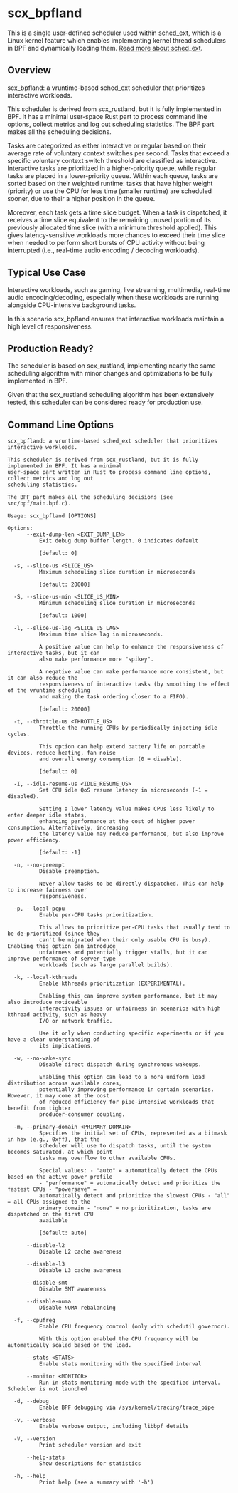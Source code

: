 # scx_bpfland

This is a single user-defined scheduler used within [sched_ext](https://github.com/sched-ext/scx/tree/main), which is a Linux kernel feature which enables implementing kernel thread schedulers in BPF and dynamically loading them. [Read more about sched_ext](https://github.com/sched-ext/scx/tree/main).

## Overview

scx_bpfland: a vruntime-based sched_ext scheduler that prioritizes interactive
workloads.

This scheduler is derived from scx_rustland, but it is fully implemented in BPF.
It has a minimal user-space Rust part to process command line options, collect
metrics and log out scheduling statistics. The BPF part makes all the
scheduling decisions.

Tasks are categorized as either interactive or regular based on their average
rate of voluntary context switches per second. Tasks that exceed a specific
voluntary context switch threshold are classified as interactive. Interactive
tasks are prioritized in a higher-priority queue, while regular tasks are
placed in a lower-priority queue. Within each queue, tasks are sorted based on
their weighted runtime: tasks that have higher weight (priority) or use the CPU
for less time (smaller runtime) are scheduled sooner, due to their a higher
position in the queue.

Moreover, each task gets a time slice budget. When a task is dispatched, it
receives a time slice equivalent to the remaining unused portion of its
previously allocated time slice (with a minimum threshold applied). This gives
latency-sensitive workloads more chances to exceed their time slice when needed
to perform short bursts of CPU activity without being interrupted (i.e.,
real-time audio encoding / decoding workloads).

## Typical Use Case

Interactive workloads, such as gaming, live streaming, multimedia, real-time
audio encoding/decoding, especially when these workloads are running alongside
CPU-intensive background tasks.

In this scenario scx_bpfland ensures that interactive workloads maintain a high
level of responsiveness.

## Production Ready?

The scheduler is based on scx_rustland, implementing nearly the same scheduling
algorithm with minor changes and optimizations to be fully implemented in BPF.

Given that the scx_rustland scheduling algorithm has been extensively tested,
this scheduler can be considered ready for production use.

## Command Line Options

```
scx_bpfland: a vruntime-based sched_ext scheduler that prioritizes interactive workloads.

This scheduler is derived from scx_rustland, but it is fully implemented in BPF. It has a minimal
user-space part written in Rust to process command line options, collect metrics and log out
scheduling statistics.

The BPF part makes all the scheduling decisions (see src/bpf/main.bpf.c).

Usage: scx_bpfland [OPTIONS]

Options:
      --exit-dump-len <EXIT_DUMP_LEN>
          Exit debug dump buffer length. 0 indicates default
          
          [default: 0]

  -s, --slice-us <SLICE_US>
          Maximum scheduling slice duration in microseconds
          
          [default: 20000]

  -S, --slice-us-min <SLICE_US_MIN>
          Minimum scheduling slice duration in microseconds
          
          [default: 1000]

  -l, --slice-us-lag <SLICE_US_LAG>
          Maximum time slice lag in microseconds.
          
          A positive value can help to enhance the responsiveness of interactive tasks, but it can
          also make performance more "spikey".
          
          A negative value can make performance more consistent, but it can also reduce the
          responsiveness of interactive tasks (by smoothing the effect of the vruntime scheduling
          and making the task ordering closer to a FIFO).
          
          [default: 20000]

  -t, --throttle-us <THROTTLE_US>
          Throttle the running CPUs by periodically injecting idle cycles.
          
          This option can help extend battery life on portable devices, reduce heating, fan noise
          and overall energy consumption (0 = disable).
          
          [default: 0]

  -I, --idle-resume-us <IDLE_RESUME_US>
          Set CPU idle QoS resume latency in microseconds (-1 = disabled).
          
          Setting a lower latency value makes CPUs less likely to enter deeper idle states,
          enhancing performance at the cost of higher power consumption. Alternatively, increasing
          the latency value may reduce performance, but also improve power efficiency.
          
          [default: -1]

  -n, --no-preempt
          Disable preemption.
          
          Never allow tasks to be directly dispatched. This can help to increase fairness over
          responsiveness.

  -p, --local-pcpu
          Enable per-CPU tasks prioritization.
          
          This allows to prioritize per-CPU tasks that usually tend to be de-prioritized (since they
          can't be migrated when their only usable CPU is busy). Enabling this option can introduce
          unfairness and potentially trigger stalls, but it can improve performance of server-type
          workloads (such as large parallel builds).

  -k, --local-kthreads
          Enable kthreads prioritization (EXPERIMENTAL).
          
          Enabling this can improve system performance, but it may also introduce noticeable
          interactivity issues or unfairness in scenarios with high kthread activity, such as heavy
          I/O or network traffic.
          
          Use it only when conducting specific experiments or if you have a clear understanding of
          its implications.

  -w, --no-wake-sync
          Disable direct dispatch during synchronous wakeups.
          
          Enabling this option can lead to a more uniform load distribution across available cores,
          potentially improving performance in certain scenarios. However, it may come at the cost
          of reduced efficiency for pipe-intensive workloads that benefit from tighter
          producer-consumer coupling.

  -m, --primary-domain <PRIMARY_DOMAIN>
          Specifies the initial set of CPUs, represented as a bitmask in hex (e.g., 0xff), that the
          scheduler will use to dispatch tasks, until the system becomes saturated, at which point
          tasks may overflow to other available CPUs.
          
          Special values: - "auto" = automatically detect the CPUs based on the active power profile
          - "performance" = automatically detect and prioritize the fastest CPUs - "powersave" =
          automatically detect and prioritize the slowest CPUs - "all" = all CPUs assigned to the
          primary domain - "none" = no prioritization, tasks are dispatched on the first CPU
          available
          
          [default: auto]

      --disable-l2
          Disable L2 cache awareness

      --disable-l3
          Disable L3 cache awareness

      --disable-smt
          Disable SMT awareness

      --disable-numa
          Disable NUMA rebalancing

  -f, --cpufreq
          Enable CPU frequency control (only with schedutil governor).
          
          With this option enabled the CPU frequency will be automatically scaled based on the load.

      --stats <STATS>
          Enable stats monitoring with the specified interval

      --monitor <MONITOR>
          Run in stats monitoring mode with the specified interval. Scheduler is not launched

  -d, --debug
          Enable BPF debugging via /sys/kernel/tracing/trace_pipe

  -v, --verbose
          Enable verbose output, including libbpf details

  -V, --version
          Print scheduler version and exit

      --help-stats
          Show descriptions for statistics

  -h, --help
          Print help (see a summary with '-h')
```
